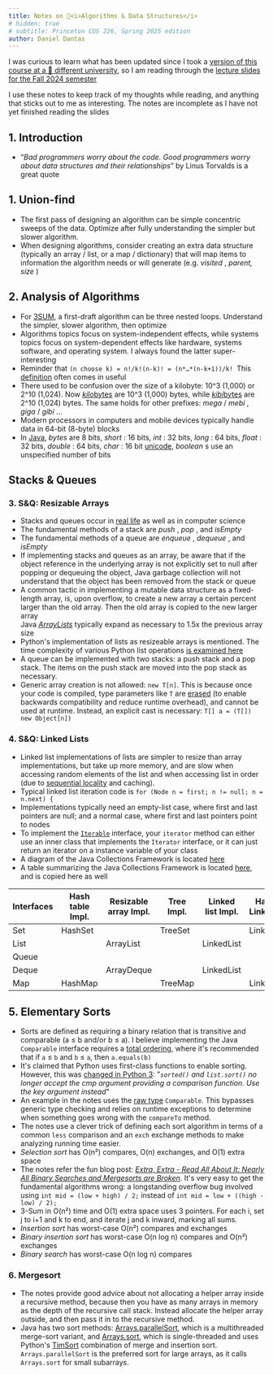 ```yaml
---
title: Notes on 🐯<i>Algorithms & Data Structures</i>
# hidden: true
# subtitle: Princeton COS 226, Spring 2025 edition
author: Daniel Dantas
---
```



I was curious to learn what has been updated since I took a [version of this course at a 🐻 different university](https://dantasfiles.com/1998/08/27/cornell-freshman-fall.html), so I am reading through the [lecture slides for the Fall 2024 semester](https://www.cs.princeton.edu/courses/archive/fall24/cos226/)

I use these notes to keep track of my thoughts while reading, and anything that sticks out to me as interesting. The notes are incomplete as I have not yet finished reading the slides

## 1. Introduction
  * “_Bad programmers worry about the code. Good programmers worry about data structures and their relationships_” by Linus Torvalds is a great quote

## 1. Union-find
  * The first pass of designing an algorithm can be simple concentric sweeps of the data. Optimize after fully understanding the simpler but slower algorithm.
  * When designing algorithms, consider creating an extra data structure (typically an array / list, or a map / dictionary) that will map items to information the algorithm needs or will generate (e.g. _visited_ , _parent, size_ )

## 2. Analysis of Algorithms
  * For [3SUM](https://en.wikipedia.org/wiki/3SUM), a first-draft algorithm can be three nested loops. Understand the simpler, slower algorithm, then optimize
  * Algorithms topics focus on system-independent effects, while systems topics focus on system-dependent effects like hardware, systems software, and operating system. I always found the latter super-interesting
  * Reminder that `(n choose k) = n!/k!(n-k)! = (n*…*(n-k+1))/k! `This [definition](https://en.wikipedia.org/wiki/Binomial_coefficient) often comes in useful
  * There used to be confusion over the size of a kilobyte: 10^3 (1,000) or 2^10 (1,024). Now _[kilo](https://en.wikipedia.org/wiki/Kilobyte)_[bytes](https://en.wikipedia.org/wiki/Kilobyte) are 10^3 (1,000) bytes, while _[kibi](https://en.wikipedia.org/wiki/Byte#Multiple-byte_units)_[bytes](https://en.wikipedia.org/wiki/Byte#Multiple-byte_units) are 2^10 (1,024) bytes. The same holds for other prefixes: _mega_ / _mebi_ , _giga_ / _gibi_ …
  * Modern processors in computers and mobile devices typically handle data in 64-bit (8-byte) blocks
  * In [Java](https://docs.oracle.com/javase/specs/jls/se23/html/jls-4.html#jls-4.2), _bytes_ are 8 bits, _short_ : 16 bits, _int_ : 32 bits, _long_ : 64 bits, _float_ : 32 bits, _double_ : 64 bits, _char_ : 16 bit [unicode](https://en.wikipedia.org/wiki/UTF-16), _boolean_ s use an unspecified number of bits

## Stacks & Queues

### 3. S&Q: Resizable Arrays
  * Stacks and queues occur in [real life](https://en.wikipedia.org/wiki/Queueing_theory) as well as in computer science
  * The fundamental methods of a stack are _push_ , _pop_ , and _isEmpty_
  * The fundamental methods of a queue are _enqueue_ , _dequeue_ , and _isEmpty_
  * If implementing stacks and queues as an array, be aware that if the object reference in the underlying array is not explicitly set to null after popping or dequeuing the object, Java garbage collection will not understand that the object has been removed from the stack or queue
  * A common tactic in implementing a mutable data structure as a fixed-length array, is, upon overflow, to create a new array a certain percent larger than the old array. Then the old array is copied to the new larger array  
Java _[ArrayLists](https://github.com/openjdk/jdk/blob/8f6ccde9829ea0e4fe1c087e68bec4d9efb55c64/src/java.base/share/classes/java/util/ArrayList.java#L232)_ typically expand as necessary to 1.5x the previous array size
  * Python's implementation of lists as resizeable arrays is mentioned. The time complexity of various Python list operations [is examined here](https://wiki.python.org/moin/TimeComplexity)
  * A queue can be implemented with two stacks: a push stack and a pop stack. The items on the push stack are moved into the pop stack as necessary.
  * Generic array creation is not allowed: `new T[n]`. This is because once your code is compiled, type parameters like `T` are [erased](https://docs.oracle.com/javase/tutorial/java/generics/erasure.html) (to enable backwards compatibility and reduce runtime overhead), and cannot be used at runtime. Instead, an explicit cast is necessary: `T[] a = (T[]) new Object[n])`

### 4. S&Q: Linked Lists
- Linked list implementations of lists are simpler to resize than array implementations, but take up more memory, and are slow when accessing random elements of the list and when accessing list in order (due to [sequential locality](https://en.wikipedia.org/wiki/Locality_of_reference) and caching).
- Typical linked list iteration code is `for (Node n = first; n != null; n = n.next) {`
- Implementations typically need an empty-list case, where first and last pointers are null; and a normal case, where first and last pointers point to nodes
- To implement the [`Iterable`](https://docs.oracle.com/en/java/javase/23/docs/api/java.base/java/lang/Iterable.html) interface, your `iterator` method can either use an inner class that implements the `Iterator` interface, or it can just return an iterator on a instance variable of your class
- A diagram of the Java Collections Framework is located [here](https://docs.oracle.com/javase/tutorial/collections/interfaces/index.html)
- A table summarizing the Java Collections Framework is located [here](https://docs.oracle.com/javase/tutorial/collections/implementations/index.html), and is copied here as well

| Interfaces	| Hash table Impl.	| Resizable array Impl.	| Tree Impl.	| Linked list Impl.	| Hash table + Linked list Impl. |
| --- | --- | --- | --- | --- | --- |
| Set	| HashSet	| | TreeSet	| |	LinkedHashSet |
| List	| |	ArrayList	| |	LinkedList | |
| Queue | | | | | |	 	 	 	 	 
| Deque	| | ArrayDeque | | LinkedList | |	 
| Map	| HashMap	| | TreeMap | |	LinkedHashMap |

## 5. Elementary Sorts
- Sorts are defined as requiring a binary relation that is transitive and comparable (a ≤ b and/or b ≤ a). I believe implementing the Java `Comparable` interface requires a [total ordering](https://en.wikipedia.org/wiki/Total_order), where it's recommended that if `a` ≤ `b` and `b` ≤ `a`, then `a.equals(b)`
- It's claimed that Python uses first-class functions to enable sorting. However, this was [changed in Python 3](https://docs.python.org/3/whatsnew/3.0.html#ordering-comparisons): "_`sorted()` and `list.sort()` no longer accept the cmp argument providing a comparison function. Use the key argument instead_"
- An example in the notes uses the [raw type](https://docs.oracle.com/javase/tutorial/java/generics/rawTypes.html) `Comparable`. This bypasses generic type checking and relies on runtime exceptions to determine when something goes wrong with the `compareTo` method.
- The notes use a clever trick of defining each sort algorithm in terms of a common `less` comparison and an `exch` exchange methods to make analyzing running time easier.
- _Selection sort_ has O(n²) compares, O(n) exchanges, and O(1) extra space
- The notes refer the fun blog post: _[Extra, Extra - Read All About It: Nearly All Binary Searches and Mergesorts are Broken](https://research.google/blog/extra-extra-read-all-about-it-nearly-all-binary-searches-and-mergesorts-are-broken/)_. It's very easy to get the fundamental algorithms wrong: a longstanding overflow bug involved using `int mid = (low + high) / 2;` instead of `int mid = low + ((high - low) / 2);`
- 3-Sum in O(n²) time and O(1) extra space uses 3 pointers. For each i, set j to i+1 and k to end, and iterate j and k inward, marking all sums.
- _Insertion sort_ has worst-case O(n²) compares and exchanges
- _Binary insertion sort_ has worst-case O(n log n) compares and O(n²) exchanges
- _Binary search_ has worst-case O(n log n) compares 

### 6. Mergesort
- The notes provide good advice about not allocating a helper array inside a recursive method, because then you have as many arrays in memory as the depth of the recursive call stack. Instead allocate the helper array outside, and then pass it in to the recursive method.
- Java has two sort methods: [Arrays.parallelSort](https://docs.oracle.com/en/java/javase/23/docs/api/java.base/java/util/Arrays.html#parallelSort(T%5B%5D)), which is a multithreaded merge-sort variant, and [Arrays.sort](https://docs.oracle.com/en/java/javase/23/docs/api/java.base/java/util/Arrays.html#sort(java.lang.Object%5B%5D)), which is single-threaded and uses Python's [TimSort](https://en.wikipedia.org/wiki/Timsort) combination of merge and insertion sort. `Arrays.parallelSort` is the preferred sort for large arrays, as it calls `Arrays.sort` for small subarrays.




